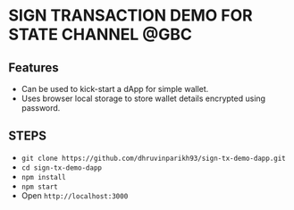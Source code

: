 # SIGN TRANSACTION DEMO FOR STATE CHANNEL @GBC

## Features

- Can be used to kick-start a dApp for simple wallet.
- Uses browser local storage to store wallet details encrypted using password.

## STEPS

- `git clone https://github.com/dhruvinparikh93/sign-tx-demo-dapp.git`
- `cd sign-tx-demo-dapp`
- `npm install`
- `npm start`
- Open `http://localhost:3000`
